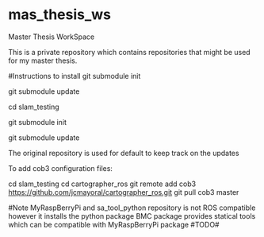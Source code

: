 # mas_thesis_ws
Master Thesis WorkSpace

This is a private repository which contains repositories that might be used for my master thesis.


#Instructions to install
git submodule init

git submodule update

cd slam_testing

git submodule init

git submodule update

The original repository is used for default to keep track on the updates

To add cob3 configuration files:

cd slam_testing
cd cartographer_ros
git remote add cob3 https://github.com/jcmayoral/cartographer_ros.git
git pull cob3 master

#Note
MyRaspBerryPi and sa_tool_python repository is not ROS compatible however it installs the python package
BMC package provides statical tools which can be compatible with MyRaspBerryPi package #TODO#
